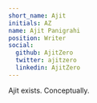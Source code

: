 ```yaml
---
short_name: Ajit
initials: AZ
name: Ajit Panigrahi
position: Writer
social:
  github: AjitZero
  twitter: ajitzero
  linkedin: AjitZero
---
```

Ajit exists. Conceptually.

